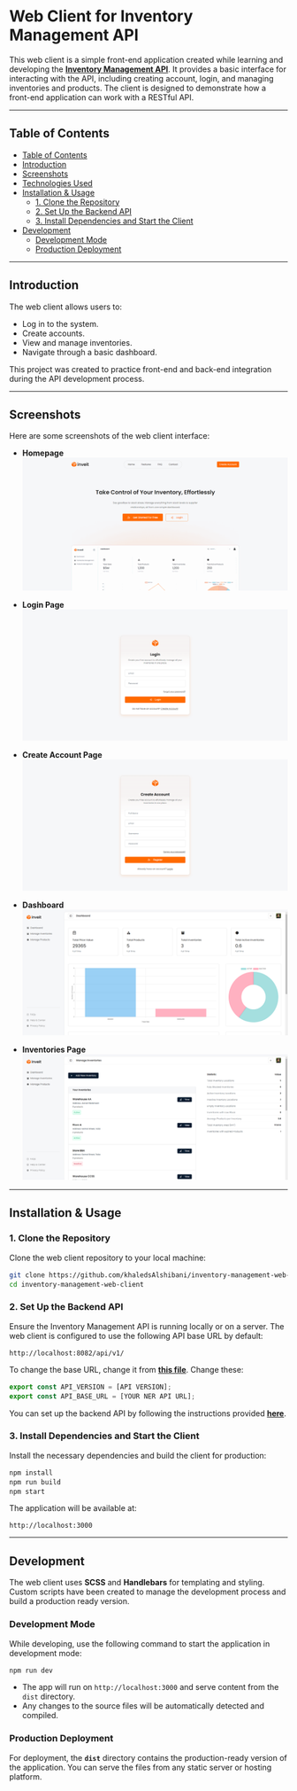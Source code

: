 <h1>Web Client for Inventory Management API</h1>

This web client is a simple front-end application created while learning and developing the [**Inventory Management API**](https://github.com/khaledsAlshibani/inventory-management-api). It provides a basic interface for interacting with the API, including creating account, login, and managing inventories and products. The client is designed to demonstrate how a front-end application can work with a RESTful API.

---

## Table of Contents

- [Table of Contents](#table-of-contents)
- [Introduction](#introduction)
- [Screenshots](#screenshots)
- [Technologies Used](#technologies-used)
- [Installation \& Usage](#installation--usage)
  - [1. Clone the Repository](#1-clone-the-repository)
  - [2. Set Up the Backend API](#2-set-up-the-backend-api)
  - [3. Install Dependencies and Start the Client](#3-install-dependencies-and-start-the-client)
- [Development](#development)
  - [Development Mode](#development-mode)
  - [Production Deployment](#production-deployment)

---

## Introduction

The web client allows users to:
- Log in to the system.
- Create accounts.
- View and manage inventories.
- Navigate through a basic dashboard.

This project was created to practice front-end and back-end integration during the API development process.

---

## Screenshots

Here are some screenshots of the web client interface:

- **Homepage**  
  ![Homepage](assets/homepage.png)

- **Login Page**  
  ![Login Page](assets/login-page.png)

- **Create Account Page**  
  ![Create Account Page](assets/create-account-page.png)

- **Dashboard**  
  ![Dashboard](assets/dashboard.png)

- **Inventories Page**  
  ![Inventories Page](assets/inventories-page.png)

---

## Installation & Usage

### 1. Clone the Repository  
Clone the web client repository to your local machine:

```bash
git clone https://github.com/khaledsAlshibani/inventory-management-web-client
cd inventory-management-web-client
```

### 2. Set Up the Backend API  
Ensure the Inventory Management API is running locally or on a server. The web client is configured to use the following API base URL by default:

```
http://localhost:8082/api/v1/
```

To change the base URL, change it from [**this file**](src/js/api/api-config.mjs). Change these:

```javascript
export const API_VERSION = [API VERSION];
export const API_BASE_URL = [YOUR NER API URL];
```

You can set up the backend API by following the instructions provided [**here**](https://github.com/khaledsAlshibani/inventory-management-api#usage).

### 3. Install Dependencies and Start the Client  

Install the necessary dependencies and build the client for production:

```bash
npm install
npm run build
npm start
```

The application will be available at:  
```
http://localhost:3000
```

---

## Development

The web client uses **SCSS** and **Handlebars** for templating and styling. Custom scripts have been created to manage the development process and build a production ready version.

### Development Mode

While developing, use the following command to start the application in development mode:

```bash
npm run dev
```

- The app will run on `http://localhost:3000` and serve content from the `dist` directory.
- Any changes to the source files will be automatically detected and compiled.

### Production Deployment

For deployment, the **`dist`** directory contains the production-ready version of the application. You can serve the files from any static server or hosting platform.
